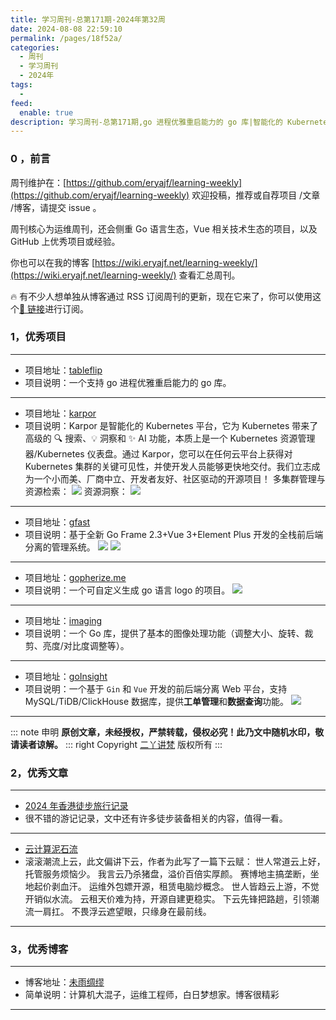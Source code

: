 ```yaml
---
title: 学习周刊-总第171期-2024年第32周
date: 2024-08-08 22:59:10
permalink: /pages/18f52a/
categories:
  - 周刊
  - 学习周刊
  - 2024年
tags:
  -
feed:
  enable: true
description: 学习周刊-总第171期,go 进程优雅重启能力的 go 库|智能化的 Kubernetes 平台|前后端分离的管理系统|云计算泥石流
---
```


### 0 ，前言

周刊维护在：[https://github.com/eryajf/learning-weekly](https://github.com/eryajf/learning-weekly) 欢迎投稿，推荐或自荐项目 /文章 /博客，请提交 issue 。

周刊核心为运维周刊，还会侧重 Go 语言生态，Vue 相关技术生态的项目，以及 GitHub 上优秀项目或经验。

你也可以在我的博客 [https://wiki.eryajf.net/learning-weekly/](https://wiki.eryajf.net/learning-weekly/) 查看汇总周刊。

🔥 有不少人想单独从博客通过 RSS 订阅周刊的更新，现在它来了，你可以使用这个[🔗 链接](https://wiki.eryajf.net/learning-weekly.xml)进行订阅。

### 1，优秀项目

---

- 项目地址：[tableflip](https://github.com/cloudflare/tableflip)
- 项目说明：一个支持 go 进程优雅重启能力的 go 库。

---

- 项目地址：[karpor](https://github.com/KusionStack/karpor)
- 项目说明：Karpor 是智能化的 Kubernetes 平台，它为 Kubernetes 带来了高级的 🔍 搜索、💡 洞察和 ✨ AI 功能，本质上是一个 Kubernetes 资源管理器/Kubernetes 仪表盘。通过 Karpor，您可以在任何云平台上获得对 Kubernetes 集群的关键可见性，并使开发人员能够更快地交付。我们立志成为一个小而美、厂商中立、开发者友好、社区驱动的开源项目！
  多集群管理与资源检索：
  ![](https://t.eryajf.net/imgs/2024/07/1719889063504.webp)
  资源洞察：
  ![](https://t.eryajf.net/imgs/2024/07/1719889085363.webp)

---

- 项目地址：[gfast](https://github.com/tiger1103/gfast)
- 项目说明：基于全新 Go Frame 2.3+Vue 3+Element Plus 开发的全栈前后端分离的管理系统。
  ![](https://t.eryajf.net/imgs/2024/06/1718724080872.webp)
  ![](https://t.eryajf.net/imgs/2024/06/1718724092356.webp)

---

- 项目地址：[gopherize.me](https://github.com/matryer/gopherize.me)
- 项目说明：一个可自定义生成 go 语言 logo 的项目。
  ![](https://t.eryajf.net/imgs/2024/06/1718760564866.webp)

---

- 项目地址：[imaging](https://github.com/disintegration/imaging)
- 项目说明：一个 Go 库，提供了基本的图像处理功能（调整大小、旋转、裁剪、亮度/对比度调整等）。

---

- 项目地址：[goInsight](https://github.com/lazzyfu/goInsight)
- 项目说明：一个基于 `Gin` 和 `Vue` 开发的前后端分离 Web 平台，支持 MySQL/TiDB/ClickHouse 数据库，提供**工单管理**和**数据查询**功能。
  ![](https://t.eryajf.net/imgs/2024/08/1723045624006.webp)

---

::: note 申明
**原创文章<Badge text='eryajf' />，未经授权，严禁转载，侵权必究！此乃文中随机水印，敬请读者谅解。**
::: right
Copyright [二丫讲梵](https://wiki.eryajf.net) 版权所有
:::

### 2，优秀文章

---

- [2024 年香港徒步旅行记录](https://thiscute.world/posts/hong-kong-travel-notes-in-2024/)
- 很不错的游记记录，文中还有许多徒步装备相关的内容，值得一看。

---

- [云计算泥石流](https://mp.weixin.qq.com/s/YrDngnKQc_0juN1B3SPnNg)
- 滚滚潮流上云，此文偏讲下云，作者为此写了一篇下云赋：
  世人常道云上好，托管服务烦恼少。
  我言云乃杀猪盘，溢价百倍实厚颜。
  赛博地主搞垄断，坐地起价剥血汗。
  运维外包嫖开源，租赁电脑炒概念。
  世人皆趋云上游，不觉开销似水流。
  云租天价难为持，开源自建更稳实。
  下云先锋把路趟，引领潮流一肩扛。
  不畏浮云遮望眼，只缘身在最前线。

---

### 3，优秀博客

---

- 博客地址：[未雨绸缪](https://7boe.top/)
- 简单说明：计算机大混子，运维工程师，白日梦想家。博客很精彩

---
